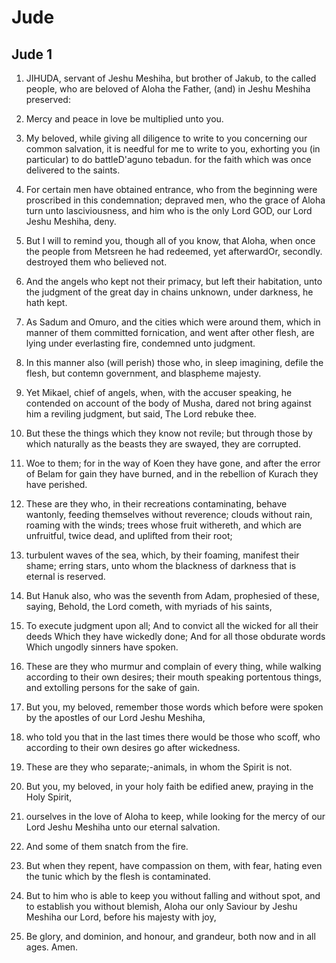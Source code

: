 # Jude

## Jude 1

1. JIHUDA, servant of Jeshu Meshiha, but brother of Jakub, to the called people, who are beloved of Aloha the Father, (and) in Jeshu Meshiha preserved:

2. Mercy and peace in love be multiplied unto you.

3. My beloved, while giving all diligence to write to you concerning our common salvation, it is needful for me to write to you, exhorting you (in particular) to do battleD'aguno tebadun. for the faith which was once delivered to the saints.

4. For certain men have obtained entrance, who from the beginning were proscribed in this condemnation; depraved men, who the grace of Aloha turn unto lasciviousness, and him who is the only Lord GOD, our Lord Jeshu Meshiha, deny.

5. But I will to remind you, though all of you know, that Aloha, when once the people from Metsreen he had redeemed, yet afterwardOr, secondly. destroyed them who believed not.

6. And the angels who kept not their primacy, but left their habitation, unto the judgment of the great day in chains unknown, under darkness, he hath kept.

7. As Sadum and Omuro, and the cities which were around them, which in manner of them committed fornication, and went after other flesh, are lying under everlasting fire, condemned unto judgment.

8. In this manner also (will perish) those who, in sleep imagining, defile the flesh, but contemn government, and blaspheme majesty.

9. Yet Mikael, chief of angels, when, with the accuser speaking, he contended on account of the body of Musha, dared not bring against him a reviling judgment, but said, The Lord rebuke thee.

10. But these the things which they know not revile; but through those by which naturally as the beasts they are swayed, they are corrupted.

11. Woe to them; for in the way of Koen they have gone, and after the error of Belam for gain they have burned, and in the rebellion of Kurach they have perished.

12. These are they who, in their recreations contaminating, behave wantonly, feeding themselves without reverence; clouds without rain, roaming with the winds; trees whose fruit withereth, and which are unfruitful, twice dead, and uplifted from their root;

13. turbulent waves of the sea, which, by their foaming, manifest their shame; erring stars, unto whom the blackness of darkness that is eternal is reserved.

14. But Hanuk also, who was the seventh from Adam, prophesied of these, saying, Behold, the Lord cometh, with myriads of his saints,

15. To execute judgment upon all; And to convict all the wicked for all their deeds Which they have wickedly done; And for all those obdurate words Which ungodly sinners have spoken.

16. These are they who murmur and complain of every thing, while walking according to their own desires; their mouth speaking portentous things, and extolling persons for the sake of gain.

17. But you, my beloved, remember those words which before were spoken by the apostles of our Lord Jeshu Meshiha,

18. who told you that in the last times there would be those who scoff, who according to their own desires go after wickedness.

19. These are they who separate;-animals, in whom the Spirit is not.

20. But you, my beloved, in your holy faith be edified anew, praying in the Holy Spirit,

21. ourselves in the love of Aloha to keep, while looking for the mercy of our Lord Jeshu Meshiha unto our eternal salvation.

22. And some of them snatch from the fire.

23. But when they repent, have compassion on them, with fear, hating even the tunic which by the flesh is contaminated.

24. But to him who is able to keep you without falling and without spot, and to establish you without blemish, Aloha our only Saviour by Jeshu Meshiha our Lord, before his majesty with joy,

25. Be glory, and dominion, and honour, and grandeur, both now and in all ages. Amen.